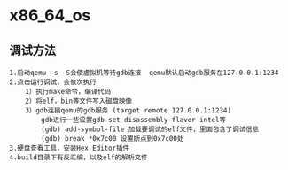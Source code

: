 # x86_64_os
## 调试方法
    1.启动qemu -s -S会使虚拟机等待gdb连接  qemu默认启动gdb服务在127.0.0.1:1234
    2.点击运行调试，会依次执行
        1）执行make命令，编译代码
        2）将elf，bin等文件写入磁盘映像
        3）gdb连接qemu的gdb服务 (target remote 127.0.0.1:1234)
            gdb进行一些设置gdb-set disassembly-flavor intel等
            (gdb) add-symbol-file 加载要调试的elf文件，里面包含了调试信息
            (gdb) break *0x7c00 设置断点到0x7c00处
    3.硬盘查看工具，安装Hex Editor插件
    4.build目录下有反汇编，以及elf的解析文件
    



    

